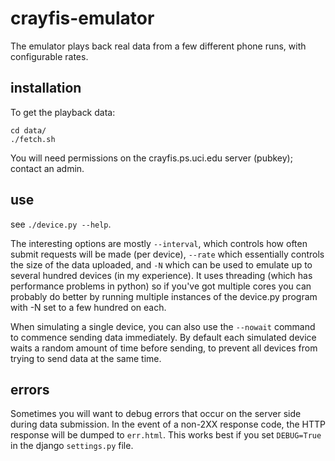 crayfis-emulator
================
The emulator plays back real data from a few different phone runs, with configurable rates.

installation
------------
To get the playback data:
```
cd data/
./fetch.sh
```
You will need permissions on the crayfis.ps.uci.edu server (pubkey); contact an admin.

use
---
see `./device.py --help`.

The interesting options are mostly `--interval`, which controls how often submit requests will be made (per device), `--rate` which essentially controls the size of the data uploaded, and `-N` which can be used to emulate up to several hundred devices (in my experience).
It uses threading (which has performance problems in python) so if you've got multiple cores you can probably do better by running multiple instances of the device.py program with -N set to a few hundred on each.

When simulating a single device, you can also use the `--nowait` command to commence sending data immediately.
By default each simulated device waits a random amount of time before sending, to prevent all devices from
trying to send data at the same time.

errors
---
Sometimes you will want to debug errors that occur on the server side during data submission.
In the event of a non-2XX response code, the HTTP response will be dumped to `err.html`.
This works best if you set `DEBUG=True` in the django `settings.py` file.
